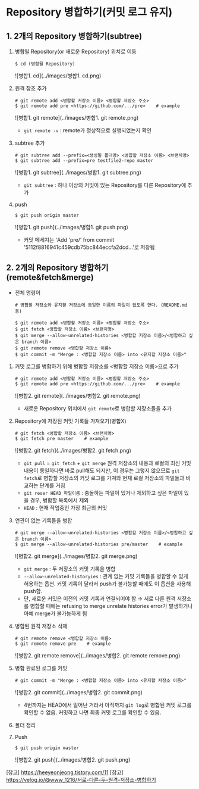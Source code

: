 # Repository 병합하기(커밋 로그 유지)

## 1. 2개의 Repository 병합하기(subtree)

1. 병합될 Repository(or 새로운 Repository) 위치로 이동

   ```shell
   $ cd (병합될 Repository)
   ```

   ![병합1. cd](../images/병합1. cd.png)

2. 원격 참조 추가

   ```shell
   # git remote add <병합할 저장소 이름> <병합할 저장소 주소>
   $ git remote add pre <https://github.com/.../pre>    # example
   ```

   ![병합1. git remote](../images/병합1. git remote.png)

   + `git remote -v` : remote가 정상적으로 실행되었는지 확인

3. subtree 추가

   ```shell
   # git subtree add --prefix=<생성될 폴더명> <병합할 저장소 이름> <브랜치명>
   $ git subtree add --prefix=pre testfile2-repo master
   ```

   ![병합1. git subtree](../images/병합1. git subtree.png)

   + `git subtree` : 하나 이상의 커밋이 있는 Repository를 다른 Repository에 추가

4. push

   ```shell
   $ git push origin master
   ```

   ![병합1. git push](../images/병합1. git push.png)

   + 커밋 메세지는 'Add 'pre/' from commit '5112f8816941c459cdb75bc844eccfa2dcd…'로 저장됨



## 2. 2개의 Repository 병합하기(remote&fetch&merge)

+ 전체 명령어

  ```shell
  # 병합할 저장소와 유지할 저장소에 동일한 이름의 파일이 없도록 한다. (README.md 등)
  	
  $ git remote add <병합할 저장소 이름> <병합할 저장소 주소>
  $ git fetch <병합할 저장소 이름> <브랜치명>
  $ git merge --allow-unrelated-histories <병합할 저장소 이름>/<병합하고 싶은 branch 이름>
  $ git remote remove <병합할 저장소 이름>
  $ git commit -m "Merge : <병합할 저장소 이름> into <유지할 저장소 이름>"
  ```

1. 커밋 로그를 병합하기 위해 병합할 저장소를 <병합할 저장소 이름>으로 추가

   ```shell
   # git remote add <병합할 저장소 이름> <병합할 저장소 주소>
   $ git remote add pre <https://github.com/.../pre>    # example
   ```

   ![병합2. git remote](../images/병합2. git remote.png)

   + 새로운 Repository 위치에서 `git remote`로 병합할 저장소들을 추가

2. Repository에 저장된 커밋 기록들 가져오기(병합X)

   ```shell
   # git fetch <병합할 저장소 이름> <브랜치명>
   $ git fetch pre master    # example
   ```

   ![병합2. git fetch](../images/병합2. git fetch.png)

   + `git pull` = `git fetch` + `git merge` 원격 저장소의 내용과 로컬의 최신 커밋 내용이 동일하다면 바로 pull해도 되지만, 이 경우는 그렇지 않으므로 `git fetch`로 병합할 저장소의 커밋 로그를 가져와 현재 로컬 저장소의 파일들과 비교하는 단계를 거침
   + `git reser HEAD 파일이름` : 충돌하는 파일이 있거나 제외하고 싶은 파일이 있을 경우, 병합할 목록에서 제외
   + `HEAD` : 현재 작업중인 가장 최근의 커밋

3. 연관이 없는 기록들을 병합

   ```shell
   # git merge --allow-unrelated-histories <병합할 저장소 이름>/<병합하고 싶은 branch 이름>
   $ git merge --allow-unrelated-histories pre/master    # example
   ```

   ![병합2. git merge](../images/병합2. git merge.png)

   + `git merge` : 두 저장소의 커밋 기록을 병합
   + `--allow-unrelated-historyies` : 관계 없는 커밋 기록들을 병합할 수 있게 허용하는 옵션. 커밋 기록이 달라서 push가 불가능할 때에도 이 옵션을 사용해 push함.
   + 단, 새로운 커밋은 이전의 커밋 기록과 연결되어야 함 → 서로 다른 원격 저장소를 병합할 때에는 refusing to merge unrelate histories error가 발생하거나 아예 merge가 불가능하게 됨

4. 병합된 원격 저장소 삭제

   ```shell
   # git remote remove <병합할 저장소 이름>
   $ git remote remove pre    # example
   ```

   ![병합2. git remote remove](../images/병합2. git remote remove.png)

5. 병합 완료된 로그를 커밋

   ```shell
   # git commit -m "Merge : <병합할 저장소 이름> into <유지할 저장소 이름>"
   ```

   ![병합2. git commit](../images/병합2. git commit.png)

   + 4번까지는 HEAD에서 일어난 거라서 아직까지 `git log`로 병합된 커밋 로그를 확인할 수 없음. 커밋하고 나면 최종 커밋 로그를 확인할 수 있음.

6. 폴더 정리

7. Push

   ```shell
   $ git push origin master
   ```

   ![병합2. git push](../images/병합2. git push.png)



[참고] https://heeyeonjeong.tistory.com/11
[참고] https://velog.io/@www_1216/서로-다른-두-원격-저장소-병합하기